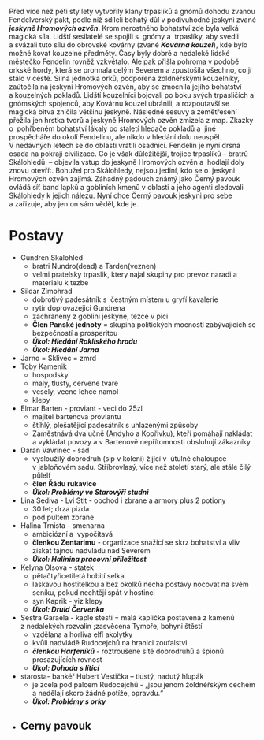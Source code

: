 Před více než pěti sty lety vytvořily klany trpaslíků a gnómů dohodu zvanou Fendelverský pakt, podle níž sdíleli bohatý důl v podivuhodné jeskyni zvané ***jeskyně Hromových ozvěn***. Krom nerostného bohatství zde byla velká magická síla. Lidští sesilatelé se spojili s  gnómy a  trpaslíky, aby svedli a svázali tuto sílu do obrovské kovárny (zvané ***Kovárna kouzel***), kde bylo možné kovat kouzelné předměty. Časy byly dobré a nedaleké lidské městečko Fendelin rovněž vzkvétalo. 
Ale pak přišla pohroma v podobě orkské hordy, která se prohnala celým Severem a zpustošila všechno, co jí stálo v cestě. Silná jednotka orků, podpořená žoldnéřskými kouzelníky, zaútočila na jeskyni Hromových ozvěn, aby se zmocnila jejího bohatství a kouzelných pokladů. Lidští kouzelníci bojovali po boku svých trpasličích a  gnómských spojenců, aby Kovárnu kouzel ubránili, a rozpoutavší se magická bitva zničila většinu jeskyně. Následné sesuvy a zemětřesení přežila jen hrstka tvorů a jeskyně Hromových ozvěn zmizela z map. 
Zkazky o  pohřbeném bohatství lákaly po staletí hledače pokladů a  jiné prospěcháře do okolí Fendelinu, ale nikdo v hledání dolu neuspěl. V nedávných letech se do oblasti vrátili osadníci. Fendelin je nyní drsná osada na pokraji civilizace. Co je však důležitější, trojice trpaslíků – bratrů Skálohledů  – objevila vstup do jeskyně Hromových ozvěn a  hodlají doly znovu otevřít.
Bohužel pro Skálohledy, nejsou jediní, kdo se o  jeskyni Hromových ozvěn zajímá. Záhadný padouch známý jako Černý pavouk ovládá síť band lapků a gobliních kmenů v oblasti a jeho agenti sledovali Skálohledy k jejich nálezu. Nyní chce Černý pavouk jeskyni pro sebe a zařizuje, aby jen on sám věděl, kde je.
# Postavy
- Gundren Skalohled
	- bratri Nundro(dead) a Tarden(veznen)
	- velmi pratelsky trpaslik, ktery najal skupiny pro prevoz naradi a materialu k tezbe
- Sildar Zimohrad
	- dobrotivý padesátník s  čestným místem u gryfí kavalerie
	- rytir doprovazejici Gundrena
	- zachraneny z goblini jeskyne, tezce v pici
	- **Člen Panské jednoty** = skupina politických mocností zabývajících se bezpečností a prosperitou
	- ***Úkol: Hledání Rokliského hradu***
	- ***Úkol: Hledání Jarna***
- Jarno = Sklivec = zmrd
- Toby Kamenik
	- hospodsky
	- maly, tlusty, cervene tvare
	- vesely, vecne lehce namol
	- klepy
- Elmar Barten - proviant - veci do 25zl
	- majitel bartenova proviantu
	- štíhlý, plešatějící padesátník s uhlazenými způsoby
	- Zaměstnává dva učně (Andyho a Kopřivku), kteří pomáhají nakládat a vykládat povozy a v Bartenově nepřítomnosti obsluhují zákazníky
- Daran Vavrinec - sad
	- vysloužilý dobrodruh (sip v koleni) žijící v  útulné chaloupce v jabloňovém sadu. Stříbrovlasý, více než století starý, ale stále čilý půlelf
	- **člen Řádu rukavice**
	- ***Úkol: Problémy ve Starovýří studni***
- Lina Sediva - Lvi Stit - obchod i zbrane a armory plus 2 potiony
	- 30 let; drza pizda
	- pod pultem zbrane
- Halina Trnista - smenarna
	- ambiciózní a  vypočítavá
	- **členkou Zentarimu** - organizace snažící se skrz bohatství a vliv získat tajnou nadvládu nad Severem
	- ***Úkol: Halinina pracovní příležitost***
- Kelyna Olsova - statek
	- pětačtyřicetiletá hobití selka
	- laskavou hostitelkou a bez okolků nechá postavy nocovat na svém seníku, pokud nechtějí spát v hostinci
	- syn Kaprik - viz klepy
	- ***Úkol: Druid Červenka***
- Sestra Garaela - kaple stesti = malá kaplička postavená z kamenů z nedalekých rozvalin ;zasvěcena Tymoře, bohyni štěstí
	- vzdělana a horliva elfí akolytky
	- kvůli nadvládě Rudocejchů na hranici zoufalstvi
	- ***členkou Harfeníků*** - roztroušené sítě dobrodruhů a špionů prosazujících rovnost
	- ***Úkol: Dohoda s líticí***
- starosta- bankéř Hubert Vestička – tlustý, nadutý hlupák
	-  je zcela pod palcem Rudocejchů - „jsou jenom žoldnéřským cechem a nedělají skoro žádné potíže, opravdu.“
	-  ***Úkol: Problémy s orky***
- Cerny pavouk
	- 